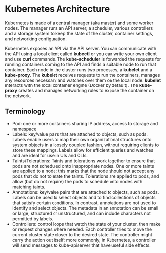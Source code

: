 # Kubernetes Architecture

Kubernetes is made of a central manager (aka master) and some worker nodes. The manager runs an API server, a scheduler, various controllers and a storage system to keep the state of the cluster, container settings, and networking configuration.

Kubernetes exposes an API via the API server. You can communicate with the API using a local client called **kubectl** or you can write your own client and use **curl** commands. The **kube-scheduler** is forwarded the requests for running containers coming to the API and finds a suitable node to run that container. Each node in the cluster runs two processes, a **kubelet** and a **kube-proxy**. The **kubelet** receives requests to run the containers, manages any resources necessary and watches over them on the local node. **kubelet** interacts with the local container engine (Docker by default). The **kube-proxy** creates and manages networking rules to expose the container on the network.

## Terminology

- Pod: one or more containers sharing IP address, access to storage and namespace
- Labels: key/value pairs that are attached to objects, such as pods. Labels enable users to map their own organizational structures onto system objects in a loosely coupled fashion, without requiring clients to store these mappings. Labels allow for efficient queries and watches and are ideal for use in UIs and CLIs.
- Taints/Tolerations: Taints and tolerations work together to ensure that pods are not scheduled onto inappropriate nodes. One or more taints are applied to a node; this marks that the node should not accept any pods that do not tolerate the taints. Tolerations are applied to pods, and allow (but do not require) the pods to schedule onto nodes with matching taints.
- Annotations: key/value pairs that are attached to objects, such as pods. Labels can be used to select objects and to find collections of objects that satisfy certain conditions. In contrast, annotations are not used to identify and select objects. The metadata in an annotation can be small or large, structured or unstructured, and can include characters not permitted by labels.
- Controllers: control loops that watch the state of your cluster, then make or request changes where needed. Each controller tries to move the current cluster state closer to the desired state. The controller might carry the action out itself; more commonly, in Kubernetes, a controller will send messages to kube-apiserver that have useful side effects.

